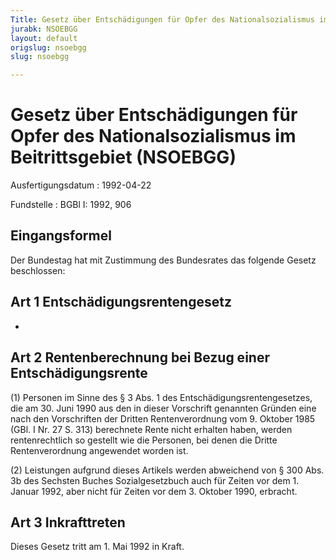 ```yaml
---
Title: Gesetz über Entschädigungen für Opfer des Nationalsozialismus im Beitrittsgebiet
jurabk: NSOEBGG
layout: default
origslug: nsoebgg
slug: nsoebgg

---
```


# Gesetz über Entschädigungen für Opfer des Nationalsozialismus im Beitrittsgebiet (NSOEBGG)

Ausfertigungsdatum
:   1992-04-22

Fundstelle
:   BGBl I: 1992, 906



## Eingangsformel

Der Bundestag hat mit Zustimmung des Bundesrates das folgende Gesetz
beschlossen:


## Art 1 Entschädigungsrentengesetz

-


## Art 2 Rentenberechnung bei Bezug einer Entschädigungsrente

(1) Personen im Sinne des § 3 Abs. 1 des Entschädigungsrentengesetzes,
die am 30. Juni 1990 aus den in dieser Vorschrift genannten Gründen
eine nach den Vorschriften der Dritten Rentenverordnung vom 9. Oktober
1985 (GBl. I Nr. 27 S. 313) berechnete Rente nicht erhalten haben,
werden rentenrechtlich so gestellt wie die Personen, bei denen die
Dritte Rentenverordnung angewendet worden ist.

(2) Leistungen aufgrund dieses Artikels werden abweichend von § 300
Abs. 3b des Sechsten Buches Sozialgesetzbuch auch für Zeiten vor dem
1\. Januar 1992, aber nicht für Zeiten vor dem 3. Oktober 1990,
erbracht.


## Art 3 Inkrafttreten

Dieses Gesetz tritt am 1. Mai 1992 in Kraft.


